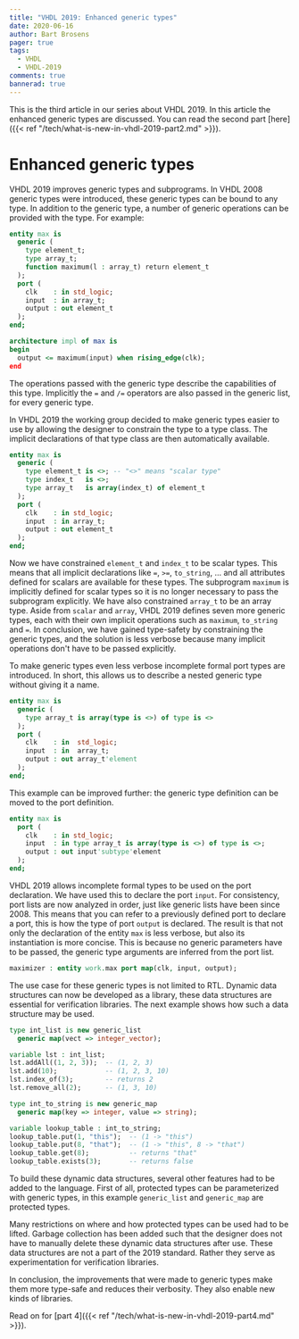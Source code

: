```yaml
---
title: "VHDL 2019: Enhanced generic types"
date: 2020-06-16
author: Bart Brosens
pager: true
tags:
  - VHDL
  - VHDL-2019
comments: true
bannerad: true
---
```


This is the third article in our series about VHDL 2019.
In this article the enhanced generic types are discussed.
You can read the second part [here]({{< ref "/tech/what-is-new-in-vhdl-2019-part2.md" >}}).

# Enhanced generic types

VHDL 2019 improves generic types and subprograms. In VHDL 2008 generic types were introduced, these
generic types can be bound to any type. In addition to the generic type, a number of generic operations can be
provided with the type. For example:

```vhdl
entity max is
  generic (
    type element_t;
    type array_t;
    function maximum(l : array_t) return element_t
  );
  port (
    clk    : in std_logic;
    input  : in array_t;
    output : out element_t
  );
end;

architecture impl of max is
begin
  output <= maximum(input) when rising_edge(clk);
end
```

The operations passed with the generic type describe the capabilities of this type. Implicitly the `=` and `/=`
operators are also passed in the generic list, for every generic type.

In VHDL 2019 the working group decided to make generic types easier to use by allowing the designer to constrain the type to a
type class. The implicit declarations of that type class are then automatically available.

```vhdl
entity max is
  generic (
    type element_t is <>; -- "<>" means "scalar type"
    type index_t   is <>;
    type array_t   is array(index_t) of element_t
  );
  port (
    clk    : in std_logic;
    input  : in array_t;
    output : out element_t
  );
end;
```

Now we have constrained `element_t` and `index_t` to be scalar types. This means that all implicit declarations
like `=`, `>=`, `to_string`, … and all attributes defined for scalars are available for these types. The subprogram
`maximum` is implicitly defined for scalar types so it is no longer necessary to pass the subprogram explicitly. We
have also constrained `array_t` to be an array type. Aside from `scalar` and `array`, VHDL 2019 defines seven more
generic types, each with their own implicit operations such as `maximum`, `to_string` and `=`. In conclusion, we have
gained type-safety by constraining the generic types, and the solution is less verbose because many implicit operations
don't have to be passed explicitly.

To make generic types even less verbose incomplete formal port types are introduced. In short, this allows us to
describe a nested generic type without giving it a name.

```vhdl
entity max is
  generic (
    type array_t is array(type is <>) of type is <>
  );
  port (
    clk    : in  std_logic;
    input  : in  array_t;
    output : out array_t'element
  );
end;
```

This example can be improved further: the generic type definition can be moved to the port definition.

```vhdl
entity max is
  port (
    clk    : in std_logic;
    input  : in type array_t is array(type is <>) of type is <>;
    output : out input'subtype'element
  );
end;
```

VHDL 2019 allows incomplete formal types to be used on the port declaration. We have used this to declare the
port `input`. For consistency, port lists are now analyzed in order, just like generic lists have been since 2008. This
means that you can refer to a previously defined port to declare a port, this is how the type of port `output` is declared.
The result is that not only the declaration of the entity `max` is less verbose, but also its instantiation is more concise.
This is because no generic parameters have to be passed, the generic type arguments are inferred from the
port list.

```vhdl
maximizer : entity work.max port map(clk, input, output);
```

The use case for these generic types is not limited to RTL. Dynamic data structures can now be developed as a
library, these data structures are essential for verification libraries. The next example shows how such a data
structure may be used.

```vhdl
type int_list is new generic_list
  generic map(vect => integer_vector);

variable lst : int_list;
lst.addAll((1, 2, 3));  -- (1, 2, 3)
lst.add(10);            -- (1, 2, 3, 10)
lst.index_of(3);        -- returns 2
lst.remove_all(2);      -- (1, 3, 10)

type int_to_string is new generic_map
  generic map(key => integer, value => string);

variable lookup_table : int_to_string;
lookup_table.put(1, "this");  -- (1 -> "this")
lookup_table.put(8, "that");  -- (1 -> "this", 8 -> "that")
lookup_table.get(8);          -- returns "that"
lookup_table.exists(3);       -- returns false
```

To build these dynamic data structures, several other features had to be added to the language. First of all, protected
types can be parameterized with generic types, in this example `generic_list` and `generic_map` are protected types.

Many restrictions on where and how protected types can be used had to be lifted. Garbage collection has been added
such that the designer does not have to manually delete these dynamic data structures after use. These data structures
are not a part of the 2019 standard. Rather they serve as experimentation for verification libraries.

In conclusion, the improvements that were made to generic types make them more type-safe and reduces their
verbosity. They also enable new kinds of libraries.

Read on for [part 4]({{< ref "/tech/what-is-new-in-vhdl-2019-part4.md" >}}).
